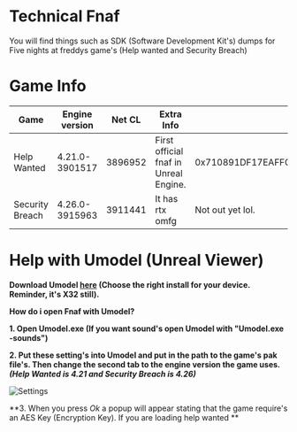 # Technical Fnaf
You will find things such as SDK (Software Development Kit's) dumps for Five nights at freddys game's (Help wanted and Security Breach)

# Game Info
| Game               | Engine version  | Net CL   | Extra Info                               | Aes Key                                                             |
| ------------------ | --------------- | -------- | ---------------------------------------- | ------------------------------------------------------------------- |
| Help Wanted        | 4.21.0-3901517  | 3896952  | First official fnaf in Unreal Engine.    | 0x710891DF17EAFFCA17CB0620F0F0DCA90A00C657F49BC131D4110B265EC2E41E  |
| Security Breach    | 4.26.0-3915963  | 3911441  | It has rtx omfg                          | Not out yet lol.                                                    |

# Help with Umodel (Unreal Viewer)
 
 **Download Umodel [here](https://www.gildor.org/en/projects/umodel#files) (Choose the right install for your device. Reminder, it's X32 still).**
 
 **How do i open Fnaf with Umodel?**
 
 **1. Open Umodel.exe (If you want sound's open Umodel with "Umodel.exe -sounds")**

 **2. Put these setting's into Umodel and put in the path to the game's pak file's. Then change the second tab to the engine version the game uses. ***(Help Wanted is 4.21 and Security Breach is 4.26)*****  
  
 ![Settings](https://cdn.discordapp.com/attachments/770696401776672813/816368889381650493/unknown.png)  
 
 **3. When you press *Ok* a popup will appear stating that the game require's an AES Key (Encryption Key). If you are loading help wanted **
